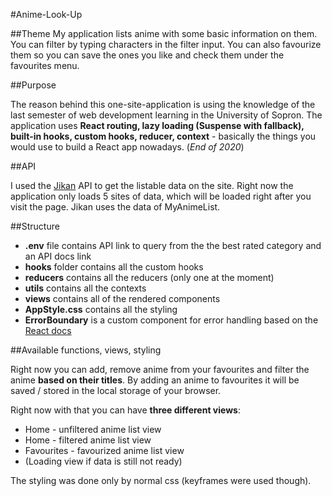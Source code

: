 #Anime-Look-Up

##Theme
My application lists anime with some basic information on them. You can filter by typing characters in the filter input. You can also favourize them so you can save the ones you like and check them under the favourites menu.

##Purpose

The reason behind this one-site-application is using the knowledge of the last semester of web development learning in the University of Sopron. The application uses **React routing, lazy loading (Suspense with fallback), built-in hooks, custom hooks, reducer, context** - basically the things you would use to build a React app nowadays. (_End of 2020_)

##API

I used the [Jikan](https://jikan.moe/) API to get the listable data on the site. Right now the application only loads 5 sites of data, which will be loaded right after you visit the page. Jikan uses the data of MyAnimeList.

##Structure

- **.env** file contains API link to query from the the best rated category and an API docs link
- **hooks** folder contains all the custom hooks
- **reducers** contains all the reducers (only one at the moment)
- **utils** contains all the contexts
- **views** contains all of the rendered components
- **AppStyle.css** contains all the styling
- **ErrorBoundary** is a custom component for error handling based on the [React docs](https://reactjs.org/docs/error-boundaries.html)

##Available functions, views, styling

Right now you can add, remove anime from your favourites and filter the anime **based on their titles**. By adding an anime to favourites it will be saved / stored in the local storage of your browser.

Right now with that you can have **three different views**:

- Home - unfiltered anime list view
- Home - filtered anime list view
- Favourites - favourized anime list view
- (Loading view if data is still not ready)

The styling was done only by normal css (keyframes were used though).
